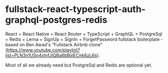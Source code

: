 # fullstack-react-typescript-auth-graphql-postgres-redis

React + React Native + React Router + TypeScript + GraphQL + PostgreSql + Redis + Lerna + SignUp + SignIn + ForgetPassword fullstack boilerplate - based on Ben Awad's "Fullstack Airbnb clone" (https://www.youtube.com/playlist?list=PLN3n1USn4xlnfJIQBa6bBjjiECnk6zL6s).

Most of all we already need but PostgreSql and Redis are optional yet.
